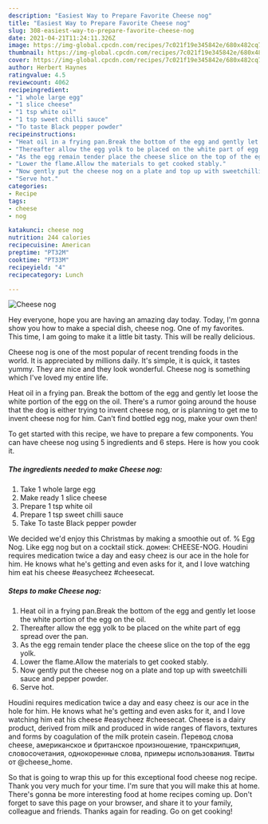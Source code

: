 ```yaml
---
description: "Easiest Way to Prepare Favorite Cheese nog"
title: "Easiest Way to Prepare Favorite Cheese nog"
slug: 308-easiest-way-to-prepare-favorite-cheese-nog
date: 2021-04-21T11:24:11.326Z
image: https://img-global.cpcdn.com/recipes/7c021f19e345842e/680x482cq70/cheese-nog-recipe-main-photo.jpg
thumbnail: https://img-global.cpcdn.com/recipes/7c021f19e345842e/680x482cq70/cheese-nog-recipe-main-photo.jpg
cover: https://img-global.cpcdn.com/recipes/7c021f19e345842e/680x482cq70/cheese-nog-recipe-main-photo.jpg
author: Herbert Haynes
ratingvalue: 4.5
reviewcount: 4062
recipeingredient:
- "1 whole large egg"
- "1 slice cheese"
- "1 tsp white oil"
- "1 tsp sweet chilli sauce"
- "To taste Black pepper powder"
recipeinstructions:
- "Heat oil in a frying pan.Break the bottom of the egg and gently let loose the white portion of the egg on the oil."
- "Thereafter allow the egg yolk to be placed on the white part of egg spread over the pan."
- "As the egg remain tender place the cheese slice on the top of the egg yolk."
- "Lower the flame.Allow the materials to get cooked stably."
- "Now gently put the cheese nog on a plate and top up with sweetchilli sauce and pepper powder."
- "Serve hot."
categories:
- Recipe
tags:
- cheese
- nog

katakunci: cheese nog 
nutrition: 244 calories
recipecuisine: American
preptime: "PT32M"
cooktime: "PT33M"
recipeyield: "4"
recipecategory: Lunch

---
```



![Cheese nog](https://img-global.cpcdn.com/recipes/7c021f19e345842e/680x482cq70/cheese-nog-recipe-main-photo.jpg)

Hey everyone, hope you are having an amazing day today. Today, I'm gonna show you how to make a special dish, cheese nog. One of my favorites. This time, I am going to make it a little bit tasty. This will be really delicious.

Cheese nog is one of the most popular of recent trending foods in the world. It is appreciated by millions daily. It's simple, it is quick, it tastes yummy. They are nice and they look wonderful. Cheese nog is something which I've loved my entire life.

Heat oil in a frying pan. Break the bottom of the egg and gently let loose the white portion of the egg on the oil. There&#39;s a rumor going around the house that the dog is either trying to invent cheese nog, or is planning to get me to invent cheese nog for him. Can&#39;t find bottled egg nog, make your own then!


To get started with this recipe, we have to prepare a few components. You can have cheese nog using 5 ingredients and 6 steps. Here is how you cook it.

<!--inarticleads1-->

##### The ingredients needed to make Cheese nog:

1. Take 1 whole large egg
1. Make ready 1 slice cheese
1. Prepare 1 tsp white oil
1. Prepare 1 tsp sweet chilli sauce
1. Take To taste Black pepper powder


We decided we&#39;d enjoy this Christmas by making a smoothie out of. % Egg Nog. Like egg nog but on a cocktail stick. домен: CHEESE-NOG. Houdini requires medication twice a day and easy cheez is our ace in the hole for him. He knows what he&#39;s getting and even asks for it, and I love watching him eat his cheese #easycheez #cheesecat. 

<!--inarticleads2-->

##### Steps to make Cheese nog:

1. Heat oil in a frying pan.Break the bottom of the egg and gently let loose the white portion of the egg on the oil.
1. Thereafter allow the egg yolk to be placed on the white part of egg spread over the pan.
1. As the egg remain tender place the cheese slice on the top of the egg yolk.
1. Lower the flame.Allow the materials to get cooked stably.
1. Now gently put the cheese nog on a plate and top up with sweetchilli sauce and pepper powder.
1. Serve hot.


Houdini requires medication twice a day and easy cheez is our ace in the hole for him. He knows what he&#39;s getting and even asks for it, and I love watching him eat his cheese #easycheez #cheesecat. Cheese is a dairy product, derived from milk and produced in wide ranges of flavors, textures and forms by coagulation of the milk protein casein. Перевод слова cheese, американское и британское произношение, транскрипция, словосочетания, однокоренные слова, примеры использования. Твиты от @cheese_home. 

So that is going to wrap this up for this exceptional food cheese nog recipe. Thank you very much for your time. I'm sure that you will make this at home. There's gonna be more interesting food at home recipes coming up. Don't forget to save this page on your browser, and share it to your family, colleague and friends. Thanks again for reading. Go on get cooking!
